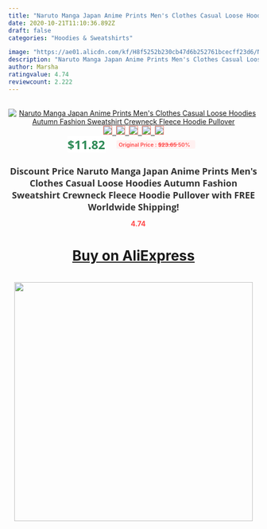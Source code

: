 ```yaml
---
title: "Naruto Manga Japan Anime Prints Men's Clothes Casual Loose Hoodies Autumn Fashion Sweatshirt Crewneck Fleece Hoodie Pullover"
date: 2020-10-21T11:10:36.892Z
draft: false
categories: "Hoodies & Sweatshirts"

image: "https://ae01.alicdn.com/kf/H8f5252b230cb47d6b252761bcecff23d6/Naruto-Manga-Japan-Anime-Prints-Men-s-Clothes-Casual-Loose-Hoodies-Autumn-Fashion-Sweatshirt-Crewneck-Fleece.jpg"
description: "Naruto Manga Japan Anime Prints Men's Clothes Casual Loose Hoodies Autumn Fashion Sweatshirt Crewneck Fleece Hoodie Pullover"
author: Marsha
ratingvalue: 4.74
reviewcount: 2.222
---
```

<br>
<div style="text-align: center;">
<a href="https://s.click.aliexpress.com/e/_AcWI8d" target="_blank" rel="nofollow noopener noreferrer"><img alt="Naruto Manga Japan Anime Prints Men's Clothes Casual Loose Hoodies Autumn Fashion Sweatshirt Crewneck Fleece Hoodie Pullover" class="magnifier-image" src="https://ae01.alicdn.com/kf/H8f5252b230cb47d6b252761bcecff23d6/Naruto-Manga-Japan-Anime-Prints-Men-s-Clothes-Casual-Loose-Hoodies-Autumn-Fashion-Sweatshirt-Crewneck-Fleece.jpg_640x640.jpg">
<br>
<img style="border:1px solid salmon" src="https://ae01.alicdn.com/kf/H8f5252b230cb47d6b252761bcecff23d6/Naruto-Manga-Japan-Anime-Prints-Men-s-Clothes-Casual-Loose-Hoodies-Autumn-Fashion-Sweatshirt-Crewneck-Fleece.jpg_120x120.jpg">&nbsp;&nbsp;<img style="border:1px solid salmon" src="https://ae01.alicdn.com/kf/Hce88625e78e3402397d736f9830b516cx/Naruto-Manga-Japan-Anime-Prints-Men-s-Clothes-Casual-Loose-Hoodies-Autumn-Fashion-Sweatshirt-Crewneck-Fleece.jpg_120x120.jpg">&nbsp;&nbsp;<img style="border:1px solid salmon" src="https://ae01.alicdn.com/kf/Hc387b2e6d8de40bc905f682d3f6ed8abV/Naruto-Manga-Japan-Anime-Prints-Men-s-Clothes-Casual-Loose-Hoodies-Autumn-Fashion-Sweatshirt-Crewneck-Fleece.jpg_120x120.jpg">&nbsp;&nbsp;<img style="border:1px solid salmon" src="https://ae01.alicdn.com/kf/Hca644a0e08e0455cae845032e3cb9437j/Naruto-Manga-Japan-Anime-Prints-Men-s-Clothes-Casual-Loose-Hoodies-Autumn-Fashion-Sweatshirt-Crewneck-Fleece.jpg_120x120.jpg">&nbsp;&nbsp;<img style="border:1px solid salmon" src="https://ae01.alicdn.com/kf/H9b202d6d053c496d9aa4dfa45e644bfbV/Naruto-Manga-Japan-Anime-Prints-Men-s-Clothes-Casual-Loose-Hoodies-Autumn-Fashion-Sweatshirt-Crewneck-Fleece.jpg_120x120.jpg"></a></div><br0>
<div style="text-align: center;"><span style="background-color: white; border: 0px; box-sizing: border-box; color: seagreen; display: inline-block; font-family: &quot;open sans&quot; , &quot;arial&quot; , &quot;helvetica&quot; , sans-serif , &quot;heiti&quot;; font-size: 24px; font-stretch: inherit; font-weight: 700; line-height: inherit; margin: 0px 10px 0px 0px; padding: 0px; vertical-align: middle;">$11.82 </span>
<span style="background: rgb(255 , 241 , 241); border-radius: 3px; border: 0px; box-sizing: border-box; color: #ff4747; display: inline-block; font-family: inherit; font-size: 12px; font-stretch: inherit; font-style: inherit; font-variant: inherit; font-weight: 600; line-height: inherit; margin: 0px; padding: 2px 5px; transform: scale(0.9); vertical-align: middle;">Original Price : <b style="text-decoration: line-through;">$23.65 </b> 50%&nbsp;&nbsp;</span></div>
<h1 style="color: #333333; display: inline-block; font-family: &quot;open sans&quot; , &quot;arial&quot; , &quot;helvetica&quot; , sans-serif , &quot;heiti&quot;; font-size: 18px; font-stretch: inherit; font-weight: 700; text-align: center;">Discount Price Naruto Manga Japan Anime Prints Men's Clothes Casual Loose Hoodies Autumn Fashion Sweatshirt Crewneck Fleece Hoodie Pullover with FREE Worldwide Shipping!</h1>
<div style="color: #ff4747; text-align: center;">
<img src="https://4.bp.blogspot.com/-M0ZcTcb-5uY/XleCXlxnR4I/AAAAAAAAAEc/OrjgMkXV1oMQFaCRZj5HQwOCBcu3w1FegCPcBGAYYCw/s1600/star.png" style="height: 15px;">&nbsp;<b>4.74</b></div>
<div class="button_cont" align="center"><a class="buynow_a" href="https://s.click.aliexpress.com/e/_AcWI8d" target="_blank" rel="nofollow noopener noreferrer"><H1>Buy on AliExpress</H1></a></div><br>
<div class="separator" style="clear: both; text-align: center;">
<img src="https://lh3.googleusercontent.com/-pTy5HemUv9M/XlePHvY0dAI/AAAAAAAAAE4/0nX5iRUoIWY8eMW9Dpxeirr157OZliDIgCLcBGAsYHQ/s1600/badge.gif" width="480">
</div>
